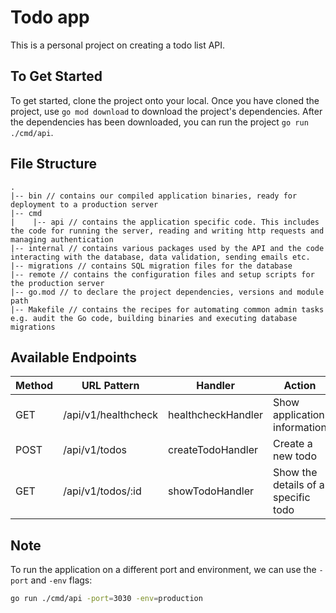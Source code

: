 # Todo app

This is a personal project on creating a todo list API.

## To Get Started

To get started, clone the project onto your local. Once you have cloned the project, use `go mod download` to download the project's dependencies. After the dependencies has been downloaded, you can run the project `go run ./cmd/api`.

## File Structure

```
.
|-- bin // contains our compiled application binaries, ready for deployment to a production server
|-- cmd
|    |-- api // contains the application specific code. This includes the code for running the server, reading and writing http requests and managing authentication
|-- internal // contains various packages used by the API and the code interacting with the database, data validation, sending emails etc.
|-- migrations // contains SQL migration files for the database
|-- remote // contains the configuration files and setup scripts for the production server
|-- go.mod // to declare the project dependencies, versions and module path
|-- Makefile // contains the recipes for automating common admin tasks e.g. audit the Go code, building binaries and executing database migrations
```

## Available Endpoints

| Method | URL Pattern         | Handler            | Action                              |
| ------ | ------------------- | ------------------ | ----------------------------------- |
| GET    | /api/v1/healthcheck | healthcheckHandler | Show application information        |
| POST   | /api/v1/todos       | createTodoHandler  | Create a new todo                   |
| GET    | /api/v1/todos/:id   | showTodoHandler    | Show the details of a specific todo |

## Note

To run the application on a different port and environment, we can use the `-port` and `-env` flags:

```bash
go run ./cmd/api -port=3030 -env=production
```
